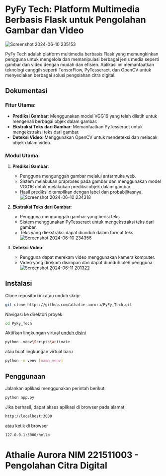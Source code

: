 # PyFy Tech: Platform Multimedia Berbasis Flask untuk Pengolahan Gambar dan Video
![Screenshot 2024-06-10 235153](https://github.com/athalie-aurora/PyFy_Tech/assets/119656945/21978e5b-c047-4328-a280-6128eaf437bc)

PyFy Tech adalah platform multimedia berbasis Flask yang memungkinkan pengguna untuk mengelola dan memanipulasi berbagai jenis media seperti gambar dan video dengan mudah dan efisien. Aplikasi ini memanfaatkan teknologi canggih seperti TensorFlow, PyTesseract, dan OpenCV untuk menyediakan berbagai solusi pengolahan citra digital.

## Dokumentasi

### Fitur Utama:

- **Prediksi Gambar**: Menggunakan model VGG16 yang telah dilatih untuk mengenali berbagai objek dalam gambar.
- **Ekstraksi Teks dari Gambar**: Memanfaatkan PyTesseract untuk mengekstraksi teks dari gambar.
- **Deteksi Video**: Menggunakan OpenCV untuk mendeteksi dan melacak objek dalam video.

### Modul Utama:

1. **Prediksi Gambar**:
   - Pengguna mengunggah gambar melalui antarmuka web.
   - Sistem melakukan praproses pada gambar dan menggunakan model VGG16 untuk melakukan prediksi objek dalam gambar.
   - Hasil prediksi ditampilkan dengan label dan probabilitasnya.
![Screenshot 2024-06-10 234318](https://github.com/athalie-aurora/PyFy_Tech/assets/119656945/7d190e30-9ccc-4237-9448-e24599a8d33e)

2. **Ekstraksi Teks dari Gambar**:
   - Pengguna mengunggah gambar yang berisi teks.
   - Sistem menggunakan PyTesseract untuk mengekstraksi teks dari gambar.
   - Teks yang diekstraksi dapat diunduh dalam format teks.
![Screenshot 2024-06-10 234356](https://github.com/athalie-aurora/PyFy_Tech/assets/119656945/b79e6076-73b7-476e-a8c6-c3095fb64e44)



3. **Deteksi Video**:
   - Pengguna dapat merekam video menggunakan kamera komputer.
   - Video yang direkam disimpan dan dapat diunduh oleh pengguna.
![Screenshot 2024-06-11 201322](https://github.com/athalie-aurora/PyFy_Tech/assets/119656945/e3b3f72f-fcd3-4538-807b-e52b2b284e7f)



## Instalasi

Clone repositori ini atau unduh skrip:

```bash
git clone https://github.com/athalie-aurora/PyFy_Tech.git
```

Navigasi ke direktori proyek:

```bash
cd PyFy_Tech
```

Aktifkan lingkungan virtual [unduh disini](https://drive.google.com/file/d/1Z50xfLk-JBQcNRGXKdMfezVJlJuHTAJ7/view?usp=sharing) 

```bash
python .venv\Scripts\activate
```

atau buat lingkungan virtual baru

```bash
python -m venv [nama_venv]
```


## Penggunaan

Jalankan aplikasi menggunakan perintah berikut:

```bash
python app.py
```

Jika berhasil, dapat akses aplikasi di browser pada alamat:
```bash
http://localhost:3000
```


atau ketik di browser


```bash
127.0.0.1:3000/hello
```



# Athalie Aurora NIM 221511003 - Pengolahan Citra Digital




